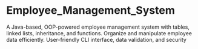 # Employee_Management_System
A Java-based, OOP-powered employee management system with tables, linked lists, inheritance, and functions. Organize and manipulate employee data efficiently. User-friendly CLI interface, data validation, and security
